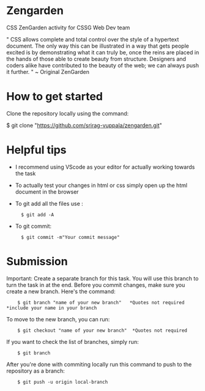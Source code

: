 # Zengarden
CSS ZenGarden activity for CSSG Web Dev team

" CSS allows complete and total control over the style of a hypertext document. The only way this can be illustrated in a way that gets people excited is by demonstrating what it can truly be, once the reins are placed in the hands of those able to create beauty from structure. Designers and coders alike have contributed to the beauty of the web; we can always push it further. " ~ Original ZenGarden 

# How to get started
Clone the repository locally using the command:

$ git clone "https://github.com/srirag-vuppala/zengarden.git"

# Helpful tips

- I recommend using VScode as your editor for actually working towards the task

- To actually test your changes in html or css simply open up the html document in the browser

- To git add all the files use :

        $ git add -A

- To git commit:

        $ git commit -m"Your commit message"

# Submission 

Important: Create a separate branch for this task. You will use this branch to turn the task in at the end. Before you commit changes, make sure you create a new branch. Here's the command:

        $ git branch "name of your new branch"   *Quotes not required *include your name in your branch

To move to the new branch, you can run:

        $ git checkout "name of your new branch"  *Quotes not required

If you want to check the list of branches, simply run:

        $ git branch

After you're done with commiting locally run this command to push to the repository as a branch:

        $ git push -u origin local-branch
